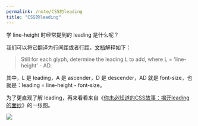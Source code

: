 ```yaml
---
permalink: /note/CSS的leading
title: "CSS的leading"
---
```


学 line-height 时经常提到的 leading 是什么呢？

我们可以将它翻译为行间距或者行距，[文档](http://www.w3.org/TR/CSS21/visudet.html#leading "文档")解释如下：

> Still for each glyph, determine the leading L to add, where L = 'line-height' - AD.

其中，L 是 leading，A 是 ascender，D 是 descender，AD 就是 font-size，也就是：leading = line-height - font-size。

为了更直观了解 leading，再来看看来自《[你未必知道的CSS故事：揭开leading的面纱](http://www.ituring.com.cn/article/18076)》的一张图。

![](index_files/986794c4-2397-452c-a736-6c4b9f7e60d6.png)
